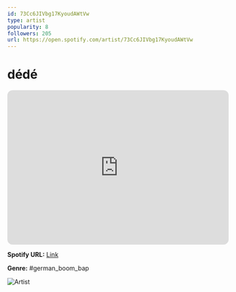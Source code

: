 ```yaml
---
id: 73Cc6JIVbg17KyoudAWtVw
type: artist
popularity: 8
followers: 205
url: https://open.spotify.com/artist/73Cc6JIVbg17KyoudAWtVw
---
```

# dédé

<iframe style="border-radius:12px" src="https://open.spotify.com/embed/artist/73Cc6JIVbg17KyoudAWtVw" width="100%" height="352" frameBorder="0" allowfullscreen="" allow="autoplay; clipboard-write; encrypted-media; fullscreen; picture-in-picture" loading="lazy"></iframe>

**Spotify URL:** [Link](https://open.spotify.com/artist/73Cc6JIVbg17KyoudAWtVw)

**Genre:**  #german_boom_bap

![Artist](https://i.scdn.co/image/ab6761610000e5eb425f64b4bc1b699c46f62d8c)
